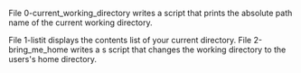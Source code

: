File 0-current_working_directory writes a script that prints the absolute path name of the current working directory.

File 1-listit displays the contents list of your current directory.
File 2-bring_me_home writes a s script that changes the working directory to the users's home directory.
